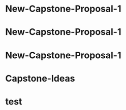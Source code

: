 # New-Capstone-Proposal-1
# New-Capstone-Proposal-1
# New-Capstone-Proposal-1
# Capstone-Ideas
# test
